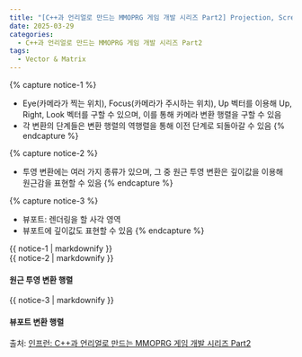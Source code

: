 ```yaml
---
title: "[C++과 언리얼로 만드는 MMOPRG 게임 개발 시리즈 Part2] Projection, Screen 변환 행렬"
date: 2025-03-29
categories:
  - C++과 언리얼로 만드는 MMOPRG 게임 개발 시리즈 Part2
tags:
  - Vector & Matrix
---
```




{% capture notice-1 %}
* Eye(카메라가 찍는 위치), Focus(카메라가 주시하는 위치), Up 벡터를 이용해 Up, Right, Look 벡터를 구할 수 있으며, 이를 통해 카메라 변환 행렬을 구할 수 있음
* 각 변환의 단계들은 변환 행렬의 역행렬을 통해 이전 단계로 되돌아갈 수 있음
{% endcapture %}

{% capture notice-2 %}
* 투영 변환에는 여러 가지 종류가 있으며, 그 중 원근 투영 변환은 깊이값을 이용해 원근감을 표현할 수 있음
{% endcapture %}

{% capture notice-3 %}
* 뷰포트: 렌더링을 할 사각 영역
* 뷰포트에 깊이값도 표현할 수 있음
{% endcapture %}



<div class="notice">
  {{ notice-1 | markdownify }}
</div>

<div class="notice">
  {{ notice-2 | markdownify }}
</div>

#### 원근 투영 변환 행렬



<div class="notice">
  {{ notice-3 | markdownify }}
</div>

#### 뷰포트 변환 행렬



출처: [인프런: C++과 언리얼로 만드는 MMOPRG 게임 개발 시리즈 Part2][source]

[source]: https://www.inflearn.com/course/%EC%96%B8%EB%A6%AC%EC%96%BC-3d-mmorpg-2/dashboard

